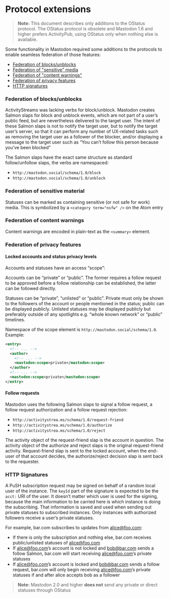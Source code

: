 Protocol extensions
===================

> **Note:** This document describes only additions to the OStatus protocol. The OStatus protocol is obsolete and Mastodon 1.6 and higher prefers ActivityPub, using OStatus only when nothing else is available.

Some functionality in Mastodon required some additions to the protocols to enable seamless federation of those features:

- [Federation of blocks/unblocks](#federation-of-blocksunblocks)
- [Federation of "sensitive" media](#federation-of-sensitive-material)
- [Federation of "content warnings"](#federation-of-content-warnings)
- [Federation of privacy features](#federation-of-privacy-features)
- [HTTP signatures](#http-signatures)

### Federation of blocks/unblocks

ActivityStreams was lacking verbs for block/unblock. Mastodon creates Salmon slaps for block and unblock events, which are not part of a user’s public feed, but are nevertheless delivered to the target user. The intent of these Salmon slaps is not to notify the target user, but to notify the target user’s server, so that it can perform any number of UX-related tasks such as removing the target user as a follower of the blocker, and/or displaying a message to the target user such as “You can’t follow this person because you’ve been blocked”

The Salmon slaps have the exact same structure as standard follow/unfollow slaps, the verbs are namespaced:

- `http://mastodon.social/schema/1.0/block`
- `http://mastodon.social/schema/1.0/unblock`

### Federation of sensitive material

Statuses can be marked as containing sensitive (or not safe for work) media. This is symbolized by a `<category term="nsfw" />` on the Atom entry

### Federation of content warnings

Content warnings are encoded in plain-text as the `<summary>` element.

### Federation of privacy features
#### Locked accounts and status privacy levels

Accounts and statuses have an access “scope”:

Accounts can be “private” or “public”. The former requires a follow request to be approved before a follow relationship can be established, the latter can be followed directly.

Statuses can be “private”, “unlisted” or “public”. Private must only be shown to the followers of the account or people mentioned in the status; public can be displayed publicly. Unlisted statuses may be displayed publicly but preferably outside of any spotlights e.g. “whole known network” or “public” timelines.

Namespace of the scope element is `http://mastodon.social/schema/1.0`. Example:

```xml
<entry>
  <!-- ... -->
  <author>
    <!-- ... -->
    <mastodon:scope>private</mastodon:scope>
  </author>
  <!-- ... -->
  <mastodon:scope>private</mastodon:scope>
</entry>
```

#### Follow requests

Mastodon uses the following Salmon slaps to signal a follow request, a follow request authorization and a follow request rejection:

- `http://activitystrea.ms/schema/1.0/request-friend`
- `http://activitystrea.ms/schema/1.0/authorize`
- `http://activitystrea.ms/schema/1.0/reject`

The activity object of the request-friend slap is the account in question. The activity object of the authorize and reject slaps is the original request-friend activity. Request-friend slap is sent to the locked account, when the end-user of that account decides, the authorize/reject decision slap is sent back to the requester.

### HTTP Signatures

A PuSH subscription request may be signed on behalf of a random local user of the instance. The `keyId` part of the signature is expected to be the `acct:` URI of the user. It doesn’t matter which user is used for the signing, because the main information to be carried here is which instance is doing the subscribing. That information is saved and used when sending out private statuses to subscribed instances. Only instances with authorized followers receive a user’s private statuses.

For example, bar.com subscribes to updates from alice@foo.com:

- If there is only the subscription and nothing else, bar.com receives public/unlisted statuses of alice@foo.com
- If alice@foo.com’s account is not locked and bob@bar.com sends a follow Salmon, bar.com will start receiving alice@foo.com’s private statuses
- If alice@foo.com’s account is locked and bob@bar.com sends a follow request, bar.com will only begin receiving alice@foo.com’s private statuses if and after alice accepts bob as a follower

> **Note:** Mastodon 2.0 and higher **does not** send any private or direct statuses through OStatus
